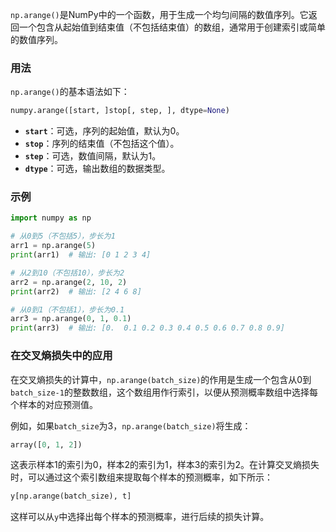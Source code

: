 `np.arange()`是NumPy中的一个函数，用于生成一个均匀间隔的数值序列。它返回一个包含从起始值到结束值（不包括结束值）的数组，通常用于创建索引或简单的数值序列。

### 用法

`np.arange()`的基本语法如下：
```python
numpy.arange([start, ]stop[, step, ], dtype=None)
```
- **`start`**：可选，序列的起始值，默认为0。
- **`stop`**：序列的结束值（不包括这个值）。
- **`step`**：可选，数值间隔，默认为1。
- **`dtype`**：可选，输出数组的数据类型。

### 示例

```python
import numpy as np

# 从0到5（不包括5），步长为1
arr1 = np.arange(5)
print(arr1)  # 输出: [0 1 2 3 4]

# 从2到10（不包括10），步长为2
arr2 = np.arange(2, 10, 2)
print(arr2)  # 输出: [2 4 6 8]

# 从0到1（不包括1），步长为0.1
arr3 = np.arange(0, 1, 0.1)
print(arr3)  # 输出: [0.  0.1 0.2 0.3 0.4 0.5 0.6 0.7 0.8 0.9]
```

### 在交叉熵损失中的应用

在交叉熵损失的计算中，`np.arange(batch_size)`的作用是生成一个包含从0到`batch_size-1`的整数数组，这个数组用作行索引，以便从预测概率数组中选择每个样本的对应预测值。

例如，如果`batch_size`为3，`np.arange(batch_size)`将生成：
```python
array([0, 1, 2])
```
这表示样本1的索引为0，样本2的索引为1，样本3的索引为2。在计算交叉熵损失时，可以通过这个索引数组来提取每个样本的预测概率，如下所示：
```python
y[np.arange(batch_size), t]
```
这样可以从`y`中选择出每个样本的预测概率，进行后续的损失计算。